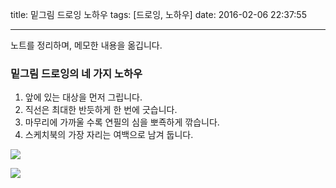 title: 밑그림 드로잉 노하우
tags: [드로잉, 노하우]
date: 2016-02-06 22:37:55

---
노트를 정리하며, 메모한 내용을 옮깁니다.

### 밑그림 드로잉의 네 가지 노하우

1. 앞에 있는 대상을 먼저 그립니다.
2. 직선은 최대한 반듯하게 한 번에 긋습니다.
3. 마무리에 가까울 수록 연필의 심을 뽀죡하게 깎습니다.
4. 스케치북의 가장 자리는 여백으로 남겨 둡니다.





![](https://goo.gl/0L7fiV)

![](https://goo.gl/jbCnqH)

